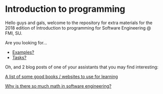# Introduction to programming

Hello guys and gals, welcome to the repository for extra materials for the 2018 edition of Introduction to programming for Software Engineering @ FMI, SU.

Are you looking for...
- [Examples?](examples)
- [Tasks?](Tasks.md)

Oh, and 2 blog posts of one of your assistants that you may find interesting:

[A list of some good books / websites to use for learning](http://dimitroff.bg/intro-to-programming-materials/)

[Why is there so much math in software engineering?](http://dimitroff.bg/on-the-purpose-of-math-in-a-cs-curriculum/)

